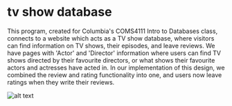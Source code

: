 # tv show database

This program, created for Columbia's COMS4111 Intro to Databases class, connects to a website which acts as a TV show database, where 
visitors can find information on TV shows, their episodes, and leave reviews. 
We have pages with 'Actor' and 'Director' information where users can find
TV shows directed by their favourite directors, or what shows their favourite actors
and actresses have acted in. In our implementation of this design, we combined the 
review and rating functionality into one, and users now leave ratings when they write
their reviews.

![alt text](https://i.imgur.com/jItQ4vq.jpg)

